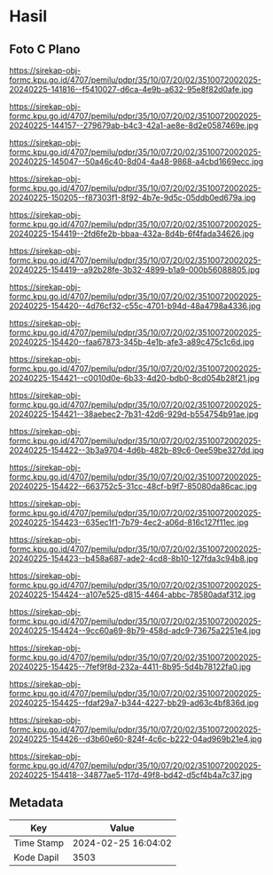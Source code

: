 # Hasil

## Foto C Plano

https://sirekap-obj-formc.kpu.go.id/4707/pemilu/pdpr/35/10/07/20/02/3510072002025-20240225-141816--f5410027-d6ca-4e9b-a632-95e8f82d0afe.jpg

https://sirekap-obj-formc.kpu.go.id/4707/pemilu/pdpr/35/10/07/20/02/3510072002025-20240225-144157--279679ab-b4c3-42a1-ae8e-8d2e0587469e.jpg

https://sirekap-obj-formc.kpu.go.id/4707/pemilu/pdpr/35/10/07/20/02/3510072002025-20240225-145047--50a46c40-8d04-4a48-9868-a4cbd1669ecc.jpg

https://sirekap-obj-formc.kpu.go.id/4707/pemilu/pdpr/35/10/07/20/02/3510072002025-20240225-150205--f87303f1-8f92-4b7e-9d5c-05ddb0ed679a.jpg

https://sirekap-obj-formc.kpu.go.id/4707/pemilu/pdpr/35/10/07/20/02/3510072002025-20240225-154419--2fd6fe2b-bbaa-432a-8d4b-6f4fada34626.jpg

https://sirekap-obj-formc.kpu.go.id/4707/pemilu/pdpr/35/10/07/20/02/3510072002025-20240225-154419--a92b28fe-3b32-4899-b1a9-000b56088805.jpg

https://sirekap-obj-formc.kpu.go.id/4707/pemilu/pdpr/35/10/07/20/02/3510072002025-20240225-154420--4d76cf32-c55c-4701-b94d-48a4798a4336.jpg

https://sirekap-obj-formc.kpu.go.id/4707/pemilu/pdpr/35/10/07/20/02/3510072002025-20240225-154420--faa67873-345b-4e1b-afe3-a89c475c1c6d.jpg

https://sirekap-obj-formc.kpu.go.id/4707/pemilu/pdpr/35/10/07/20/02/3510072002025-20240225-154421--c0010d0e-6b33-4d20-bdb0-8cd054b28f21.jpg

https://sirekap-obj-formc.kpu.go.id/4707/pemilu/pdpr/35/10/07/20/02/3510072002025-20240225-154421--38aebec2-7b31-42d6-929d-b554754b91ae.jpg

https://sirekap-obj-formc.kpu.go.id/4707/pemilu/pdpr/35/10/07/20/02/3510072002025-20240225-154422--3b3a9704-4d6b-482b-89c6-0ee59be327dd.jpg

https://sirekap-obj-formc.kpu.go.id/4707/pemilu/pdpr/35/10/07/20/02/3510072002025-20240225-154422--663752c5-31cc-48cf-b9f7-85080da86cac.jpg

https://sirekap-obj-formc.kpu.go.id/4707/pemilu/pdpr/35/10/07/20/02/3510072002025-20240225-154423--635ec1f1-7b79-4ec2-a06d-816c127f11ec.jpg

https://sirekap-obj-formc.kpu.go.id/4707/pemilu/pdpr/35/10/07/20/02/3510072002025-20240225-154423--b458a687-ade2-4cd8-8b10-127fda3c94b8.jpg

https://sirekap-obj-formc.kpu.go.id/4707/pemilu/pdpr/35/10/07/20/02/3510072002025-20240225-154424--a107e525-d815-4464-abbc-78580adaf312.jpg

https://sirekap-obj-formc.kpu.go.id/4707/pemilu/pdpr/35/10/07/20/02/3510072002025-20240225-154424--9cc60a69-8b79-458d-adc9-73675a2251e4.jpg

https://sirekap-obj-formc.kpu.go.id/4707/pemilu/pdpr/35/10/07/20/02/3510072002025-20240225-154425--7fef9f8d-232a-4411-8b95-5d4b78122fa0.jpg

https://sirekap-obj-formc.kpu.go.id/4707/pemilu/pdpr/35/10/07/20/02/3510072002025-20240225-154425--fdaf29a7-b344-4227-bb29-ad63c4bf836d.jpg

https://sirekap-obj-formc.kpu.go.id/4707/pemilu/pdpr/35/10/07/20/02/3510072002025-20240225-154426--d3b60e60-824f-4c6c-b222-04ad969b21e4.jpg

https://sirekap-obj-formc.kpu.go.id/4707/pemilu/pdpr/35/10/07/20/02/3510072002025-20240225-154418--34877ae5-117d-49f8-bd42-d5cf4b4a7c37.jpg


## Metadata

| Key        | Value               |
| ---------- | ------------------- |
| Time Stamp | 2024-02-25 16:04:02 |
| Kode Dapil | 3503                |



